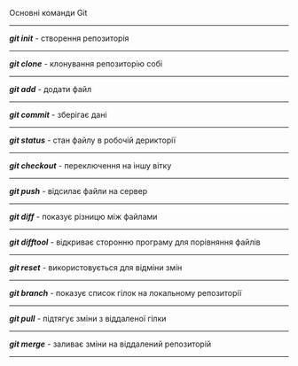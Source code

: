  Основні команди Git
***
***git init*** - створення репозиторія
***
***git clone*** - клонування репозиторію собі
***
***git add*** - додати файл
***
***git commit*** - зберігає дані
***
***git status*** - стан файлу в робочій дерикторії
***
***git checkout*** - переключення на іншу вітку
***
***git push*** - відсилає файли на сервер
***
***git diff*** - показує різницю між файлами
***
***git difftool*** - відкриває сторонню програму для порівняння файлів
***
***git reset*** - використовується для відміни змін
***
***git branch*** - показує список гілок на локальному репозиторії
***
***git pull*** - підтягує зміни з віддаленої гілки
***
***git merge*** - заливає зміни на віддалений репозиторій
***
